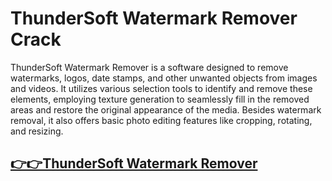 # ThunderSoft Watermark Remover Crack

ThunderSoft Watermark Remover is a software designed to remove watermarks, logos, date stamps, and other unwanted objects from images and videos. It utilizes various selection tools to identify and remove these elements, employing texture generation to seamlessly fill in the removed areas and restore the original appearance of the media. Besides watermark removal, it also offers basic photo editing features like cropping, rotating, and resizing.

## [👉👉ThunderSoft Watermark Remover](https://cryptoupdates.info/dl/)
